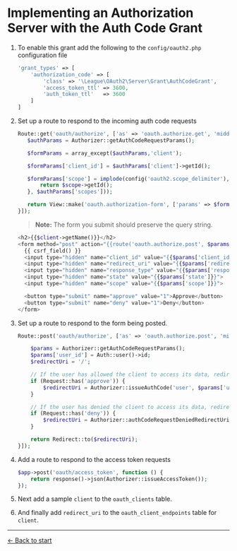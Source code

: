# Implementing an Authorization Server with the Auth Code Grant

1. To enable this grant add the following to the `config/oauth2.php` configuration file

    ```php
    'grant_types' => [
        'authorization_code' => [
            'class' => '\League\OAuth2\Server\Grant\AuthCodeGrant',
            'access_token_ttl' => 3600,
            'auth_token_ttl'   => 3600
        ]
    ]
    ```

2. Set up a route to respond to the incoming auth code requests

    ```php
    Route::get('oauth/authorize', ['as' => 'oauth.authorize.get', 'middleware' => ['check-authorization-params', 'auth'], function() {
       $authParams = Authorizer::getAuthCodeRequestParams();

       $formParams = array_except($authParams,'client');

       $formParams['client_id'] = $authParams['client']->getId();

       $formParams['scope'] = implode(config('oauth2.scope_delimiter'), array_map(function ($scope) {
           return $scope->getId();
       }, $authParams['scopes']));

       return View::make('oauth.authorization-form', ['params' => $formParams, 'client' => $authParams['client']]);
    }]);
    ```
    > **Note:** The form you submit should preserve the query string.  

    ```php
    <h2>{{$client->getName()}}</h2>
    <form method="post" action="{{route('oauth.authorize.post', $params)}}">
      {{ csrf_field() }}
      <input type="hidden" name="client_id" value="{{$params['client_id']}}">
      <input type="hidden" name="redirect_uri" value="{{$params['redirect_uri']}}">
      <input type="hidden" name="response_type" value="{{$params['response_type']}}">
      <input type="hidden" name="state" value="{{$params['state']}}">
      <input type="hidden" name="scope" value="{{$params['scope']}}">

      <button type="submit" name="approve" value="1">Approve</button>
      <button type="submit" name="deny" value="1">Deny</button>
    </form>
    ```

3. Set up a route to respond to the form being posted.

    ```php
    Route::post('oauth/authorize', ['as' => 'oauth.authorize.post', 'middleware' => ['csrf', 'check-authorization-params', 'auth'], function() {

        $params = Authorizer::getAuthCodeRequestParams();
        $params['user_id'] = Auth::user()->id;
        $redirectUri = '/';

        // If the user has allowed the client to access its data, redirect back to the client with an auth code.
        if (Request::has('approve')) {
            $redirectUri = Authorizer::issueAuthCode('user', $params['user_id'], $params);
        }

        // If the user has denied the client to access its data, redirect back to the client with an error message.
        if (Request::has('deny')) {
            $redirectUri = Authorizer::authCodeRequestDeniedRedirectUri();
        }

        return Redirect::to($redirectUri);
    }]);
    ```

4. Add a route to respond to the access token requests

    ```php
    $app->post('oauth/access_token', function () {
        return response()->json(Authorizer::issueAccessToken());
    });
    ```

5. Next add a sample `client` to the `oauth_clients` table.  

6. And finally add `redirect_uri` to the `oauth_client_endpoints` table for `client`.

---

[&larr; Back to start](../README.md)
